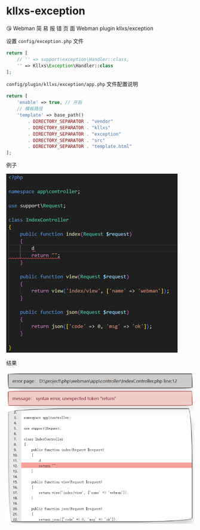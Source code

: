 # kllxs-exception
😘 Webman 简 易 报 错 页 面 Webman plugin kllxs/exception

设置 `config/exception.php` 文件

```php
return [
    // '' => support\exception\Handler::class,
    '' => Kllxs\Exception\Handler::class
];
```

`config/plugin/kllxs/exception/app.php` 文件配置说明

```php
return [
    'enable' => true, // 开启
    // 模板路径
    'template' => base_path()
        . DIRECTORY_SEPARATOR . "vendor"
        . DIRECTORY_SEPARATOR . "kllxs"
        . DIRECTORY_SEPARATOR . "exception"
        . DIRECTORY_SEPARATOR . "src"
        . DIRECTORY_SEPARATOR . "template.html"
];
```

例子

![](./001.png)

结果

![](./002.png)
